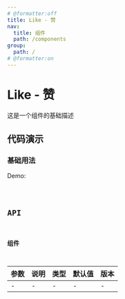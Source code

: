 ```yaml
---
# @formatter:off
title: Like - 赞
nav:
  title: 组件
  path: /components
group:
  path: /
# @formatter:on
---
```


# Like - 赞

这是一个组件的基础描述

## 代码演示

### 基础用法

Demo:

<code src="./index.ts"  background="#f0f2f5" />

## API

### 组件

| 参数 | 说明 | 类型 | 默认值 | 版本 |
| ---- | ---- | ---- | ------ | ---- |
| -    | -    | -    | -      | -    |
